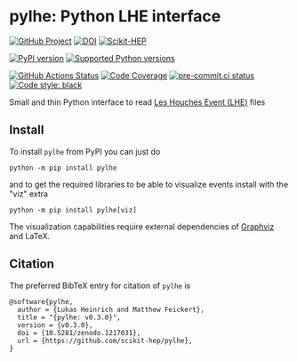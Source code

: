 # pylhe: Python LHE interface

[![GitHub Project](https://img.shields.io/badge/GitHub--blue?style=social&logo=GitHub)](https://github.com/scikit-hep/pylhe)
[![DOI](https://zenodo.org/badge/DOI/10.5281/zenodo.1217031.svg)](https://doi.org/10.5281/zenodo.1217031)
[![Scikit-HEP](https://scikit-hep.org/assets/images/Scikit--HEP-Project-blue.svg)](https://scikit-hep.org/)

[![PyPI version](https://badge.fury.io/py/pylhe.svg)](https://badge.fury.io/py/pylhe)
[![Supported Python versions](https://img.shields.io/pypi/pyversions/pylhe.svg)](https://pypi.org/project/pylhe/)

[![GitHub Actions Status](https://github.com/lukasheinrich/pylhe/workflows/CI/CD/badge.svg)](https://github.com/lukasheinrich/pylhe/actions)
[![Code Coverage](https://codecov.io/gh/scikit-hep/pylhe/graph/badge.svg?branch=master)](https://codecov.io/gh/scikit-hep/pylhe?branch=master)
[![pre-commit.ci status](https://results.pre-commit.ci/badge/github/scikit-hep/pylhe/master.svg)](https://results.pre-commit.ci/latest/github/scikit-hep/pylhe/master)
[![Code style: black](https://img.shields.io/badge/code%20style-black-000000.svg)](https://github.com/psf/black)

Small and thin Python interface to read [Les Houches Event (LHE)](https://inspirehep.net/record/725284) files

## Install

To install `pylhe` from PyPI you can just do

```
python -m pip install pylhe
```

and to get the required libraries to be able to visualize events install with the "viz" extra

```
python -m pip install pylhe[viz]
```

The visualization capabilities require external dependencies of [Graphviz](https://graphviz.org/) and LaTeX.

## Citation

The preferred BibTeX entry for citation of `pylhe` is

```
@software{pylhe,
  author = {Lukas Heinrich and Matthew Feickert},
  title = "{pylhe: v0.3.0}",
  version = {v0.3.0},
  doi = {10.5281/zenodo.1217031},
  url = {https://github.com/scikit-hep/pylhe},
}
```
